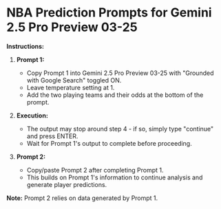 # NBA Prediction Prompts for Gemini 2.5 Pro Preview 03-25

**Instructions:**

1. **Prompt 1:**
   - Copy Prompt 1 into Gemini 2.5 Pro Preview 03-25 with "Grounded with Google Search" toggled ON.
   - Leave temperature setting at 1.
   - Add the two playing teams and their odds at the bottom of the prompt.

2. **Execution:**
   - The output may stop around step 4 - if so, simply type "continue" and press ENTER.
   - Wait for Prompt 1's output to complete before proceeding.

3. **Prompt 2:**
   - Copy/paste Prompt 2 after completing Prompt 1.
   - This builds on Prompt 1's information to continue analysis and generate player predictions.

**Note:** Prompt 2 relies on data generated by Prompt 1.
